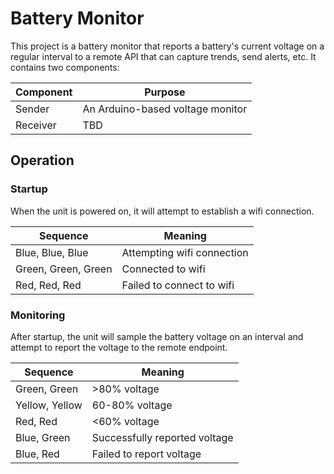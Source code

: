 # Battery Monitor

This project is a battery monitor that reports a battery's current voltage on a regular interval to a remote API that can capture trends, send alerts, etc. It contains two components:

| Component | Purpose                          |
| --------- | -------------------------------- |
| Sender    | An Arduino-based voltage monitor |
| Receiver  | TBD                              |

## Operation

### Startup

When the unit is powered on, it will attempt to establish a wifi connection.

| Sequence            | Meaning                    |
| ------------------- | -------------------------- |
| Blue, Blue, Blue    | Attempting wifi connection |
| Green, Green, Green | Connected to wifi          |
| Red, Red, Red       | Failed to connect to wifi  |

### Monitoring

After startup, the unit will sample the battery voltage on an interval and attempt to report the voltage to the remote endpoint.

| Sequence       | Meaning                       |
| -------------- | ----------------------------- |
| Green, Green   | >80% voltage                  |
| Yellow, Yellow | 60-80% voltage                |
| Red, Red       | <60% voltage                  |
| Blue, Green    | Successfully reported voltage |
| Blue, Red      | Failed to report voltage      |
